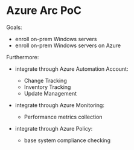 # Azure Arc PoC

Goals:

* enroll on-prem Windows servers
* enroll on-prem Windows servers on Azure

Furthermore:

* integrate through Azure Automation Account:
  - Change Tracking
  - Inventory Tracking
  - Update Management

* integrate through Azure Monitoring:
  - Performance metrics collection

* integrate through Azure Policy:
  - base system compliance checking